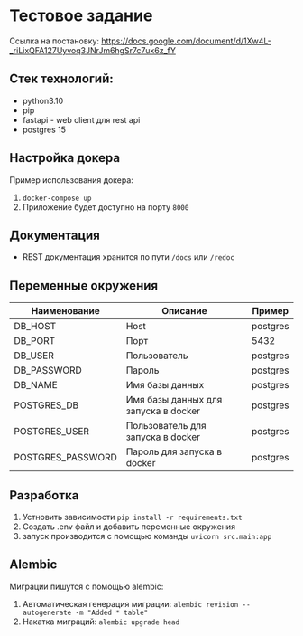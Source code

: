 # Тестовое задание

Ссылка на постановку: https://docs.google.com/document/d/1Xw4L-_riLixQFA127Uyvoq3JNrJm6hgSr7c7ux6z_fY

## Стек технологий:

- python3.10
- pip
- fastapi - web client для rest api
- postgres 15


## Настройка докера

Пример использования докера:

1. `docker-compose up`
2. Приложение будет доступно на порту `8000`


## Документация

- REST документация хранится по пути `/docs` или `/redoc`

## Переменные окружения

| Наименование | Описание | Пример |
|--------------|----------|--------|
|DB_HOST|Host|postgres|
|DB_PORT|Порт|5432|
|DB_USER|Пользователь|postgres|
|DB_PASSWORD|Пароль|postgres|
|DB_NAME|Имя базы данных|postgres|
|POSTGRES_DB|Имя базы данных для запуска в docker|postgres|
|POSTGRES_USER|Пользователь для запуска в docker|postgres|
|POSTGRES_PASSWORD|Пароль для запуска в docker|postgres|


## Разработка

1. Устновить зависимости `pip install -r requirements.txt`
2. Создать .env файл и добавить переменные окружения
3. запуск производится с помощью команды `uvicorn src.main:app`


## Alembic

Миграции пишутся с помощью alembic:

1. Автоматическая генерация миграции: `alembic revision --autogenerate -m "Added * table"`
2. Накатка миграций: `alembic upgrade head`
